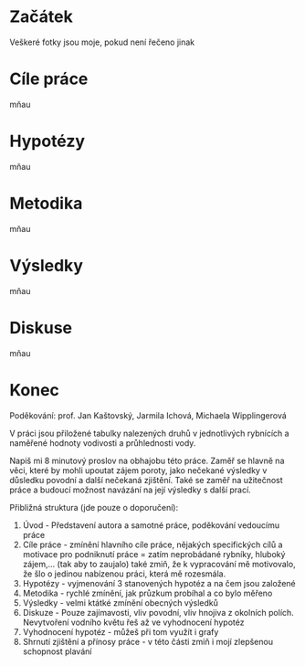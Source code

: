 # Začátek
Veškeré fotky jsou moje, pokud není řečeno jinak
# Cíle práce
mňau
# Hypotézy
mňau
# Metodika
mňau
# Výsledky
mňau
# Diskuse
mňau
# Konec
Poděkování: prof. Jan Kaštovský, Jarmila Ichová, Michaela Wipplingerová 




V práci jsou přiložené tabulky nalezených druhů v jednotlivých rybnících a naměřené hodnoty vodivosti a průhlednosti vody.

Napiš mi 8 minutový proslov na obhajobu této práce. Zaměř se hlavně na věci, které by mohli upoutat zájem poroty, jako nečekané výsledky v důsledku povodní a další nečekaná zjištění. Také se zaměř na užitečnost práce a budoucí možnost navázání na její výsledky s další prací.

Přibližná struktura (jde pouze o doporučení):
1) Úvod - Představení autora a samotné práce, poděkování vedoucímu práce
2) Cíle práce - zmínění hlavního cíle práce, nějakých specifických cílů a motivace pro podniknutí práce = zatím neprobádané rybníky, hluboký zájem,... (tak aby to zaujalo) také zmiň, že k vypracování mě motivovalo, že šlo o jedinou nabízenou práci, která mě rozesmála.
3) Hypotézy - vyjmenování 3 stanovených hypotéz a na čem jsou založené
4) Metodika - rychlé zmínění, jak průzkum probíhal a co bylo měřeno
5) Výsledky - velmi ktátké zmínění obecných výsledků
6) Diskuze - Pouze zajímavosti, vliv povodní, vliv hnojiva z okolních polích. Nevytvoření vodního květu řeš až ve vyhodnocení hypotéz
7) Vyhodnocení hypotéz - můžeš při tom využít i grafy
8) Shrnutí zjištění a přínosy práce - v této části zmiň i mojí zlepšenou schopnost plavání